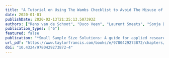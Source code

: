 ```yaml
---
title: "A Tutorial on Using The Wambs Checklist to Avoid The Misuse of Bayesian Statistics"
date: 2020-01-01
publishDate: 2020-02-13T21:25:13.507393Z
authors: ["Rens van de Schoot", "Duco Veen", "Laurent Smeets", "Sonja D. Winter", "Sarah Depaoli"]
publication_types: ["6"]
featured: false
publication: "*Small Sample Size Solutions: A guide for applied researchers and practitioners*"
url_pdf: "https://www.taylorfrancis.com/books/e/9780429273872/chapters/10.4324/9780429273872-4"
doi: "10.4324/9780429273872-4"
---
```



